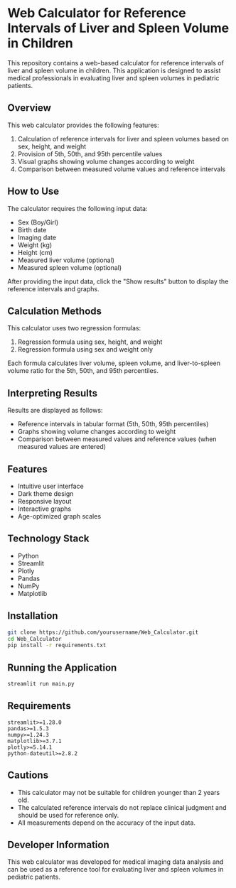 # Web Calculator for Reference Intervals of Liver and Spleen Volume in Children

This repository contains a web-based calculator for reference intervals of liver and spleen volume in children. This application is designed to assist medical professionals in evaluating liver and spleen volumes in pediatric patients.

## Overview

This web calculator provides the following features:
1. Calculation of reference intervals for liver and spleen volumes based on sex, height, and weight
2. Provision of 5th, 50th, and 95th percentile values
3. Visual graphs showing volume changes according to weight
4. Comparison between measured volume values and reference intervals

## How to Use

The calculator requires the following input data:
- Sex (Boy/Girl)
- Birth date
- Imaging date
- Weight (kg)
- Height (cm)
- Measured liver volume (optional)
- Measured spleen volume (optional)

After providing the input data, click the "Show results" button to display the reference intervals and graphs.

## Calculation Methods

This calculator uses two regression formulas:
1. Regression formula using sex, height, and weight
2. Regression formula using sex and weight only

Each formula calculates liver volume, spleen volume, and liver-to-spleen volume ratio for the 5th, 50th, and 95th percentiles.

## Interpreting Results

Results are displayed as follows:
- Reference intervals in tabular format (5th, 50th, 95th percentiles)
- Graphs showing volume changes according to weight
- Comparison between measured values and reference values (when measured values are entered)

## Features

- Intuitive user interface
- Dark theme design
- Responsive layout
- Interactive graphs
- Age-optimized graph scales

## Technology Stack

- Python
- Streamlit
- Plotly
- Pandas
- NumPy
- Matplotlib

## Installation

```bash
git clone https://github.com/yourusername/Web_Calculator.git
cd Web_Calculator
pip install -r requirements.txt
```

## Running the Application

```bash
streamlit run main.py
```

## Requirements

```
streamlit>=1.28.0
pandas>=1.5.3
numpy>=1.24.3
matplotlib>=3.7.1
plotly>=5.14.1
python-dateutil>=2.8.2
```

## Cautions

- This calculator may not be suitable for children younger than 2 years old.
- The calculated reference intervals do not replace clinical judgment and should be used for reference only.
- All measurements depend on the accuracy of the input data.

## Developer Information

This web calculator was developed for medical imaging data analysis and can be used as a reference tool for evaluating liver and spleen volumes in pediatric patients. 